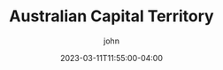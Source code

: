 ---
date: 2023-03-11T11:55:00-04:00
title: "Australian Capital Territory"
ab: "ACT"
seo_title: "Contact Australian Capital Territory Senators and Member of parliament"
description: Contact Australian Capital Territory representatives
author: john
url: /australian-capital-territory/
flag: seal.png
weight: 1
---